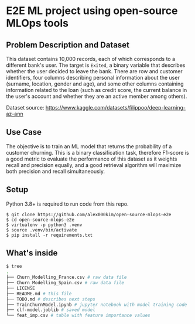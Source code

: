 # E2E ML project using open-source MLOps tools

## Problem Description and Dataset
This dataset contains 10,000 records, each of which corresponds to a different bank's user. The target is `Exited`, a binary variable that describes whether the user decided to leave the bank. There are row and customer identifiers, four columns describing personal information about the user (surname, location, gender and age), and some other columns containing information related to the loan (such as credit score, the current balance in the user's account and whether they are an active member among others).

Dataset source: https://www.kaggle.com/datasets/filippoo/deep-learning-az-ann

## Use Case
The objective is to train an ML model that returns the probability of a customer churning. This is a binary classification task, therefore F1-score is a good metric to evaluate the performance of this dataset as it weights recall and precision equally, and a good retrieval algorithm will maximize both precision and recall simultaneously.


## Setup
Python 3.8+ is required to run code from this repo.
```
$ git clone https://github.com/alex000kim/open-source-mlops-e2e
$ cd open-source-mlops-e2e
$ virtualenv -p python3 .venv
$ source .venv/bin/activate
$ pip install -r requirements.txt
```

## What's inside
```bash
$ tree 
.
├── Churn_Modelling_France.csv # raw data file
├── Churn_Modelling_Spain.csv # raw data file
├── LICENSE
├── README.md # this file
├── TODO.md # describes next steps
├── TrainChurnModel.ipynb # jupyter notebook with model training code
├── clf-model.joblib # saved model
└── feat_imp.csv # table with feature importance values
```
